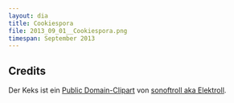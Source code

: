 ```yaml
---
layout: dia
title: Cookiespora
file: 2013_09_01__Cookiespora.png
timespan: September 2013
---
```


## Credits

Der Keks ist ein [Public Domain-Clipart](http://openclipart.org/detail/179189/cookie-by-sonoftroll-179189) von [sonoftroll aka Elektroll](https://nerdpol.ch/u/elektrollart).
